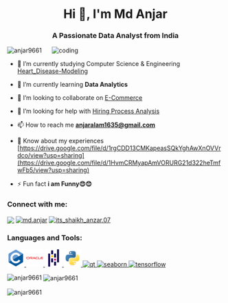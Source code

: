 
<h1 align="center">Hi 👋, I'm Md Anjar</h1>
<h3 align="center">A Passionate Data Analyst from India</h3>
<img align="right"alt="coding"width="400"src="https://user-images.githubusercontent.com/55389276/140866485-8fb1c876-9a8f-4d6a-98dc-08c4981eaf70.gif">

<p align="left"> <img src="https://komarev.com/ghpvc/?username=anjar9661&label=Profile%20views&color=0e75b6&style=flat" alt="anjar9661" /> </p>

- 🔭 I’m currently studying Computer Science & Engineering [Heart_Disease-Modeling](https://drive.google.com/file/d/1611g91jrfQWeQhywpY_GLXMHb3iKq-oZ/view?usp=sharing)

- 🌱 I’m currently learning **Data Analytics**

- 👯 I’m looking to collaborate on [E-Commerce](https://docs.google.com/presentation/d/1T5kcsh5Uh3t8fBexZwxNWeVb4oSts1Vl/edit?usp=sharing&ouid=105337727283280410011&rtpof=true&sd=true)

- 🤝 I’m looking for help with [Hiring Process Analysis](https://drive.google.com/file/d/1GfgP9SIpQU8HsJvFnY1rYYTZ-JgI1EME/view?usp=sharing)

- 📫 How to reach me **anjaralam1635@gmail.com**

- 📄 Know about my experiences [https://drive.google.com/file/d/1rgCDD13CMKapeasSQkYghAwXnOVVrdco/view?usp=sharing](https://drive.google.com/file/d/1HvmCRMyapAmVORURG21d322heTmfwFb5/view?usp=sharing)

- ⚡ Fun fact **i am Funny😍😊**

<h3 align="left">Connect with me:</h3>
<p align="left">
<a href="https://twitter.com/@anjarshaikh25936" target="blank"><img align="center" src="https://x.com/AnjarSaikh25936?t=fOUryelAaEYG0iZKMvQFCA&s=09" /></a>
<a href="https://linkedin.com/in/md.anjar" target="blank"><img align="center" src="https://raw.githubusercontent.com/rahuldkjain/github-profile-readme-generator/master/src/images/icons/Social/linked-in-alt.svg" alt="md.anjar" height="30" width="40" /></a>
<a href="https://instagram.com/its_shaikh_anzar.07" target="blank"><img align="center" src="https://raw.githubusercontent.com/rahuldkjain/github-profile-readme-generator/master/src/images/icons/Social/instagram.svg" alt="its_shaikh_anzar.07" height="30" width="40" /></a>
</p>

<h3 align="left">Languages and Tools:</h3>
<p align="left"> <a href="https://www.cprogramming.com/" target="_blank" rel="noreferrer"> <img src="https://raw.githubusercontent.com/devicons/devicon/master/icons/c/c-original.svg" alt="c" width="40" height="40"/> </a> <a href="https://www.oracle.com/" target="_blank" rel="noreferrer"> <img src="https://raw.githubusercontent.com/devicons/devicon/master/icons/oracle/oracle-original.svg" alt="oracle" width="40" height="40"/> </a> <a href="https://pandas.pydata.org/" target="_blank" rel="noreferrer"> <img src="https://raw.githubusercontent.com/devicons/devicon/2ae2a900d2f041da66e950e4d48052658d850630/icons/pandas/pandas-original.svg" alt="pandas" width="40" height="40"/> </a> <a href="https://www.python.org" target="_blank" rel="noreferrer"> <img src="https://raw.githubusercontent.com/devicons/devicon/master/icons/python/python-original.svg" alt="python" width="40" height="40"/> </a> <a href="https://www.qt.io/" target="_blank" rel="noreferrer"> <img src="https://upload.wikimedia.org/wikipedia/commons/0/0b/Qt_logo_2016.svg" alt="qt" width="40" height="40"/> </a> <a href="https://seaborn.pydata.org/" target="_blank" rel="noreferrer"> <img src="https://seaborn.pydata.org/_images/logo-mark-lightbg.svg" alt="seaborn" width="40" height="40"/> </a> <a href="https://www.tensorflow.org" target="_blank" rel="noreferrer"> <img src="https://www.vectorlogo.zone/logos/tensorflow/tensorflow-icon.svg" alt="tensorflow" width="40" height="40"/> </a> </p>

<p><img align="left" src="https://github-readme-stats.vercel.app/api/top-langs?username=anjar9661&show_icons=true&locale=en&layout=compact" alt="anjar9661" /></p>

<p>&nbsp;<img align="center" src="https://github-readme-stats.vercel.app/api?username=anjar9661&show_icons=true&locale=en" alt="anjar9661" /></p>

<p><img align="center" src="https://github-readme-streak-stats.herokuapp.com/?user=anjar9661&" alt="anjar9661" /></p>


